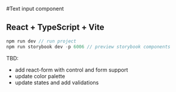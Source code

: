 #Text input component
## React + TypeScript + Vite


```js
npm run dev // run project 
npm run storybook dev -p 6006 // preview storybook components
```
TBD: 
- add react-form with control and form support
- update color palette
- update states and add validations
